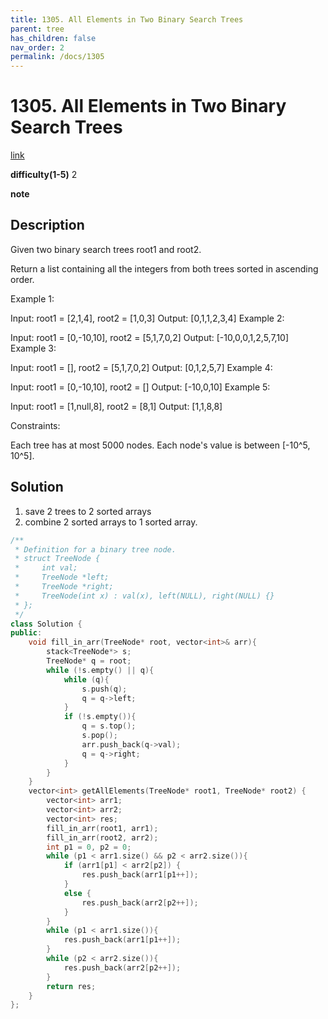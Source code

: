 ```yaml
---
title: 1305. All Elements in Two Binary Search Trees
parent: tree
has_children: false
nav_order: 2
permalink: /docs/1305
---
```

# 1305. All Elements in Two Binary Search Trees
[link](https://leetcode.com/problems/all-elements-in-two-binary-search-trees/)

**difficulty(1-5)**
2

**note**

## Description
Given two binary search trees root1 and root2.

Return a list containing all the integers from both trees sorted in ascending order.

 

Example 1:


Input: root1 = [2,1,4], root2 = [1,0,3]
Output: [0,1,1,2,3,4]
Example 2:

Input: root1 = [0,-10,10], root2 = [5,1,7,0,2]
Output: [-10,0,0,1,2,5,7,10]
Example 3:

Input: root1 = [], root2 = [5,1,7,0,2]
Output: [0,1,2,5,7]
Example 4:

Input: root1 = [0,-10,10], root2 = []
Output: [-10,0,10]
Example 5:


Input: root1 = [1,null,8], root2 = [8,1]
Output: [1,1,8,8]
 

Constraints:

Each tree has at most 5000 nodes.
Each node's value is between [-10^5, 10^5].

## Solution
1. save 2 trees to 2 sorted arrays
2. combine 2 sorted arrays to 1 sorted array.


```c++
/**
 * Definition for a binary tree node.
 * struct TreeNode {
 *     int val;
 *     TreeNode *left;
 *     TreeNode *right;
 *     TreeNode(int x) : val(x), left(NULL), right(NULL) {}
 * };
 */
class Solution {
public:
    void fill_in_arr(TreeNode* root, vector<int>& arr){
        stack<TreeNode*> s;
        TreeNode* q = root;
        while (!s.empty() || q){
            while (q){
                s.push(q);
                q = q->left;
            }
            if (!s.empty()){
                q = s.top();
                s.pop();
                arr.push_back(q->val);
                q = q->right;
            }
        }
    }
    vector<int> getAllElements(TreeNode* root1, TreeNode* root2) {
        vector<int> arr1;
        vector<int> arr2;
        vector<int> res;
        fill_in_arr(root1, arr1);
        fill_in_arr(root2, arr2);
        int p1 = 0, p2 = 0;
        while (p1 < arr1.size() && p2 < arr2.size()){
            if (arr1[p1] < arr2[p2]) {
                res.push_back(arr1[p1++]);
            }
            else {
                res.push_back(arr2[p2++]);
            }
        }
        while (p1 < arr1.size()){
            res.push_back(arr1[p1++]);
        }
        while (p2 < arr2.size()){
            res.push_back(arr2[p2++]);
        }
        return res;
    }
};
```